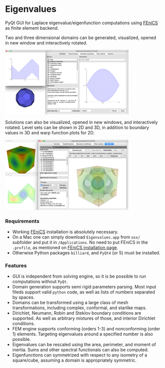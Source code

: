 # Eigenvalues

PyQt GUI for Laplace eigenvalue/eigenfunction computations using [FEniCS](http://fenicsproject.org) as finite element backend.

Two and three dimensional domains can be generated, visualized, opened in new window and interactively rotated.

<img src="doc/eig1.png" width="400"/>

Solutions can also be visualized, opened in new windows, and interactively rotated. Level sets can be shown in 2D and 3D, in addition to boundary values in 3D and warp function plots for 2D.

<img src="doc/eig2.png" width="400"/>

### Requirements

- Working [FEniCS](http://fenicsproject.org) installation is absolutely necessary.
- On a Mac one can simply download `Eigenvalues.app` from `osx/` subfolder and put it in `/Applications`. No need to put FEniCS in the `.profile`, as mentioned on [FEniCS installation page](http://fenicsproject.org/download/osx_details.html).
- Otherwise Python packages `billiard`, and `PyQt4` (or 5) must be installed.

### Features
- GUI is independent from solving engine, so it is be possible to run computations without `PyQt`.
- Domain generation supports semi rigid parameters parsing. Most input fileds support valid `python` code, as well as lists of numbers separated by spaces.
- Domains can be transformed using a large class of mesh transformations, including complex, conformal, and starlike maps.
- Dirichlet, Neumann, Robin and Steklov boundary conditions are supported. As well as arbitrary mixtures of those, and interior Dirichlet conditions.
- FEM engine supports conforming (orders 1-3) and nonconforming (order 1) elements. Targeting eigenvalues around a specified number is also possible.
- Eigenvalues can be rescaled using the area, perimeter, and moment of inertia. Sums and other spectral functionals can also be computed.
- Eigenfunctions can symmetrized with respect to any isometry of a square/cube, assuming a domain is appropriately symmetric.
